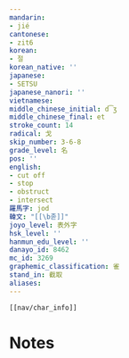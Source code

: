 ```yaml
---
mandarin:
- jié
cantonese:
- zit6
korean:
- 절
korean_native: ''
japanese:
- SETSU
japanese_nanori: ''
vietnamese:
middle_chinese_initial: d͡ʒ
middle_chinese_final: et
stroke_count: 14
radical: 戈
skip_number: 3-6-8
grade_level: 名
pos: ''
english:
- cut off
- stop
- obstruct
- intersect
羅馬字: jod
韓文: "[[\b졷]]"
joyo_level: 表外字
hsk_level: ''
hanmun_edu_level: ''
danayo_id: 8462
mc_id: 3269
graphemic_classification: 雀
stand_in: 截取
aliases:
---
```

```meta-bind-embed
[[nav/char_info]]
```

# Notes
